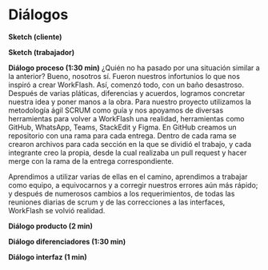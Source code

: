 
<h1>Diálogos</h1>

  **Sketch (cliente)** 

 
  **Sketch (trabajador)** 

 
  **Diálogo proceso (1:30 min)**
 ¿Quién no ha pasado por una situación similar a la anterior? Bueno, nosotros sí. Fueron nuestros infortunios lo que nos inspiró a crear WorkFlash. Así, comenzó todo, con un baño desastroso. 
Después de varias pláticas, diferencias y acuerdos, logramos concretar nuestra idea y poner manos a la obra. 
Para nuestro proyecto utilizamos la metodología ágil SCRUM como guía y nos apoyamos de diversas herramientas para volver a WorkFlash una realidad, herramientas como GitHub, WhatsApp, Teams, StackEdit y Figma. 
En GitHub creamos un repositorio con una rama para cada entrega. Dentro de cada rama se crearon archivos para cada sección en la que se dividió el trabajo, y cada integrante creo la propia, desde la cual realizaba un pull request y hacer merge con la rama de la entrega correspondiente. 

Aprendimos a utilizar varias de ellas en el camino, aprendimos a trabajar como equipo, a equivocarnos y a corregir nuestros errores aún más rápido; y   después de numerosos cambios a los requerimientos, de todas las reuniones diarias de scrum y de las correcciones a las interfaces, WorkFlash se volvió realidad.
 
 **Diálogo producto (2 min)** 

 
**Diálogo diferenciadores (1:30 min)** 

 
**Diálogo interfaz (1 min)**

 

<!--stackedit_data:
eyJoaXN0b3J5IjpbMjAzNTkxNTg1NSwtMTQxMDQ5NDI1MiwtOT
E1NDYwOTIxLDIwNDY2NDE0NDYsLTgyOTcwNjk2OF19
-->
